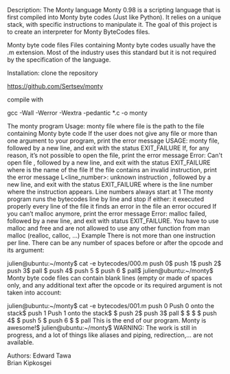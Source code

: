 Description:
The Monty language
Monty 0.98 is a scripting language that is first compiled into Monty byte codes (Just like Python). It relies on a unique stack, with specific instructions to manipulate it. The goal of this project is to create an interpreter for Monty ByteCodes files.

Monty byte code files
Files containing Monty byte codes usually have the .m extension. Most of the industry uses this standard but it is not required by the specification of the language.

Installation:
clone the repository

https://github.com/Sertsev/monty

compile with

gcc -Wall -Werror -Wextra -pedantic *.c -o monty

The monty program
Usage: monty file
    where file is the path to the file containing Monty byte code
If the user does not give any file or more than one argument to your program, print the error message USAGE: monty file, followed by a new line, and exit with the status EXIT_FAILURE
If, for any reason, it’s not possible to open the file, print the error message Error: Can't open file <file>, followed by a new line, and exit with the status EXIT_FAILURE
    where <file> is the name of the file
If the file contains an invalid instruction, print the error message L<line_number>: unknown instruction <opcode>, followed by a new line, and exit with the status EXIT_FAILURE
    where is the line number where the instruction appears.
    Line numbers always start at 1
The monty program runs the bytecodes line by line and stop if either:
    it executed properly every line of the file
    it finds an error in the file
    an error occured
If you can’t malloc anymore, print the error message Error: malloc failed, followed by a new line, and exit with status EXIT_FAILURE.
You have to use malloc and free and are not allowed to use any other function from man malloc (realloc, calloc, …)
Example
There is not more than one instruction per line. There can be any number of spaces before or after the opcode and its argument:

 julien@ubuntu:~/monty$ cat -e bytecodes/000.m
 push 0$
 push 1$
 push 2$
   push 3$
               pall    $
  push 4$
  push 5    $
  push    6        $
  pall$
  julien@ubuntu:~/monty$
Monty byte code files can contain blank lines (empty or made of spaces only, and any additional text after the opcode or its required argument is not taken into account:

  julien@ubuntu:~/monty$ cat -e bytecodes/001.m
       push 0 Push 0 onto the stack$
 push 1 Push 1 onto the stack$
 $
push 2$
 push 3$
               pall    $
	   $
$
                       $
		   push 4$
 $
    push 5    $
      push    6        $
  $
pall This is the end of our program. Monty is awesome!$
 julien@ubuntu:~/monty$
WARNING:
The work is still in progress, and a lot of things like aliases and piping, redirection,... are not available.

Authors:
Edward Tawa  
Brian Kipkosgei
